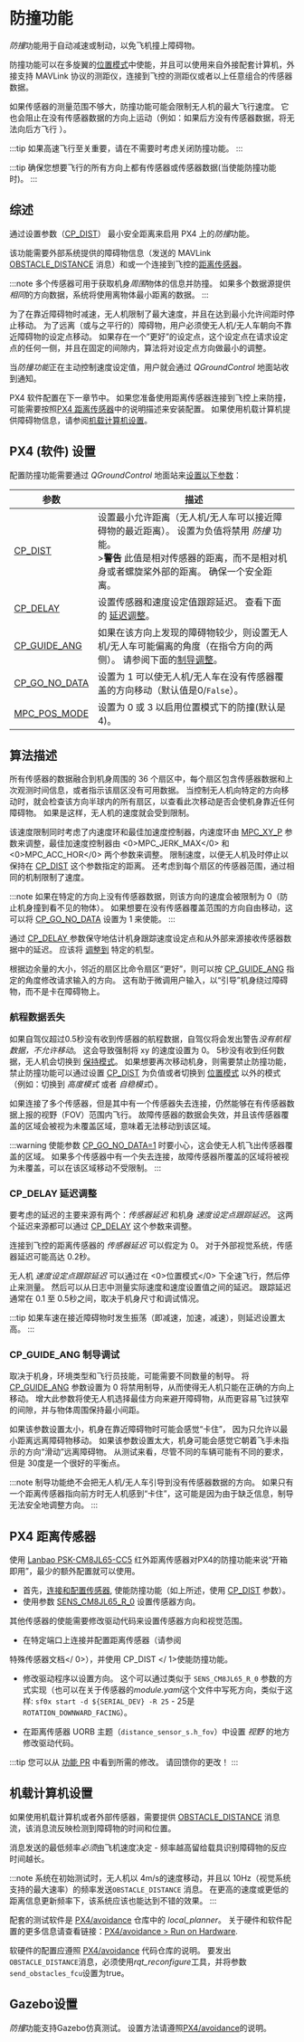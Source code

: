 # 防撞功能

*防撞*功能用于自动减速或制动，以免飞机撞上障碍物。

防撞功能可以在多旋翼的[位置模式](../flight_modes/position_mc.md)中使能，并且可以使用来自外接配套计算机，外接支持 MAVLink 协议的测距仪，连接到飞控的测距仪或者以上任意组合的传感器数据。

如果传感器的测量范围不够大，防撞功能可能会限制无人机的最大飞行速度。 它也会阻止在没有传感器数据的方向上运动（例如：如果后方没有传感器数据，将无法向后方飞行 ）。

:::tip
如果高速飞行至关重要，请在不需要时考虑关闭防撞功能。
:::

:::tip
确保您想要飞行的所有方向上都有传感器或传感器数据(当使能防撞功能时)。
:::

## 综述

通过设置参数（[CP_DIST](#CP_DIST)） 最小安全距离来启用 PX4 上的*防撞*功能。

该功能需要外部系统提供的障碍物信息（发送的 MAVLink [OBSTACLE_DISTANCE](https://mavlink.io/en/messages/common.html#OBSTACLE_DISTANCE) 消息）和或一个连接到飞控的[距离传感器](../sensor/rangefinders.md)。

:::note
多个传感器可用于获取机身*周围*物体的信息并防撞。 如果多个数据源提供*相同*的方向数据，系统将使用离物体最小距离的数据。
:::

为了在靠近障碍物时减速，无人机限制了最大速度，并且在达到最小允许间距时停止移动。 为了远离（或与之平行的）障碍物，用户必须使无人机/无人车朝向不靠近障碍物的设定点移动。 如果存在一个”更好”的设定点，这个设定点在请求设定点的任何一侧，并且在固定的间隙内，算法将对设定点方向做最小的调整。

当*防撞功能*正在主动控制速度设定值，用户就会通过 *QGroundControl* 地面站收到通知。

PX4 软件配置在下一章节中。 如果您准备使用距离传感器连接到飞控上来防撞，可能需要按照[PX4 距离传感器](#rangefinder)中的说明描述来安装配置。 如果使用机载计算机提供障碍物信息，请参阅[机载计算机设置](#companion)。


## PX4 (软件) 设置

配置防撞功能需要通过 *QGroundControl* 地面站来[设置以下参数](../advanced_config/parameters.md)：

| 参数                                                                                                         | 描述                                                                                                          |
| ---------------------------------------------------------------------------------------------------------- | ----------------------------------------------------------------------------------------------------------- |
| <span id="CP_DIST"></span>[CP_DIST](../advanced_config/parameter_reference.md#CP_DIST)                     | 设置最小允许距离（无人机/无人车可以接近障碍物的最近距离）。 设置为负值将禁用 *防撞* 功能。 <br>>**警告** 此值是相对传感器的距离，而不是相对机身或者螺旋桨外部的距离。 确保一个安全距离。 |
| <span id="CP_DELAY"></span>[CP_DELAY](../advanced_config/parameter_reference.md#CP_DELAY)                  | 设置传感器和速度设定值跟踪延迟。 查看下面的 [延迟调整](#delay_tuning)。                                                               |
| <span id="CP_GUIDE_ANG"></span>[CP_GUIDE_ANG](../advanced_config/parameter_reference.md#CP_GUIDE_ANG)    | 如果在该方向上发现的障碍物较少，则设置无人机/无人车可能偏离的角度（在指令方向的两侧）。 请参阅下面的[制导调整](#angle_change_tuning)。                            |
| <span id="CP_GO_NO_DATA"></span>[CP_GO_NO_DATA](../advanced_config/parameter_reference.md#CP_GO_NO_DATA) | 设置为 1 可以使无人机/无人车在没有传感器覆盖的方向移动（默认值是0/`False`）。                                                               |
| <span id="MPC_POS_MODE"></span>[MPC_POS_MODE](../advanced_config/parameter_reference.md#MPC_POS_MODE)    | 设置为 0 或 3 以启用位置模式下的防撞(默认是 4)。                                                                               |


<span id="algorithm"></span>
## 算法描述

所有传感器的数据融合到机身周围的 36 个扇区中，每个扇区包含传感器数据和上次观测时间信息，或者指示该扇区没有可用数据。 当控制无人机向特定的方向移动时，就会检查该方向半球内的所有扇区，以查看此次移动是否会使机身靠近任何障碍物。 如果是这样，无人机的速度就会受到限制。

该速度限制同时考虑了内速度环和最佳加速度控制器，内速度环由 [MPC_XY_P](../advanced_config/parameter_reference.md#MPC_XY_P) 参数来调整，最佳加速度控制器由 <0>MPC_JERK_MAX</0> 和 <0>MPC_ACC_HOR</0> 两个参数来调整。 限制速度，以便无人机及时停止以保持在 [CP_DIST](#CP_DIST) 这个参数指定的距离。 还考虑到每个扇区的传感器范围，通过相同的机制限制了速度。

:::note
如果在特定的方向上没有传感器数据，则该方向的速度会被限制为 0（防止机身撞到看不见的物体）。 如果想要在没有传感器覆盖范围的方向自由移动，这可以将 [CP_GO_NO_DATA](#CP_GO_NO_DATA) 设置为 1 来使能。
:::

通过 [ CP_DELAY ](#CP_DELAY) 参数保守地估计机身跟踪速度设定点和从外部来源接收传感器数据中的延迟。 应该将 [调整到](#delay_tuning) 特定的机型。

根据边余量的大小，邻近的扇区比命令扇区“更好”，则可以按 [CP_GUIDE_ANG](#CP_GUIDE_ANG) 指定的角度修改请求输入的方向。 这有助于微调用户输入，以“引导”机身绕过障碍物，而不是卡在障碍物上。


<span id="data_loss"></span>
### 航程数据丢失

如果自驾仪超过0.5秒没有收到传感器的航程数据，自驾仪将会发出警告*没有航程数据，不允许移动*。 这会导致强制将 xy 的速度设置为 0。 5秒没有收到任何数据，无人机会切换到 [保持模式](../flight_modes/hold.md)。 如果想要再次移动机身，则需要禁止防撞功能，禁止防撞功能可以通过设置 [CP_DIST](#CP_DIST) 为负值或者切换到 [位置模式](../flight_modes/position_mc.md) 以外的模式（例如：切换到 *高度模式* 或者 *自稳模式*）。

如果连接了多个传感器，但是其中有一个传感器失去连接，仍然能够在有传感器数据上报的视野（FOV）范围内飞行。 故障传感器的数据会失效，并且该传感器覆盖的区域会被视为未覆盖区域，意味着无法移动到该区域。

:::warning
使能参数 [CP_GO_NO_DATA=1](#CP_GO_NO_DATA) 时要小心，这会使无人机飞出传感器覆盖的区域。 如果多个传感器中有一个失去连接，故障传感器所覆盖的区域将被视为未覆盖，可以在该区域移动不受限制。
:::

<span id="delay_tuning"></span>
### CP_DELAY 延迟调整

要考虑的延迟的主要来源有两个：*传感器延迟* 和机身 *速度设定点跟踪延迟*。 这两个延迟来源都可以通过 [CP_DELAY](#CP_DELAY) 这个参数来调整。

连接到飞控的距离传感器的 *传感器延迟* 可以假定为 0。 对于外部视觉系统，传感器延迟可能高达 0.2秒。

无人机 *速度设定点跟踪延迟* 可以通过在 <0>位置模式</0> 下全速飞行，然后停止来测量。 然后可以从日志中测量实际速度和速度设置值之间的延迟。 跟踪延迟通常在 0.1 至 0.5秒之间，取决于机身尺寸和调试情况。

:::tip
如果车速在接近障碍物时发生振荡（即减速，加速，减速），则延迟设置太高。
:::

<span id="angle_change_tuning"></span>
### CP_GUIDE_ANG 制导调试

取决于机身，环境类型和飞行员技能，可能需要不同数量的制导。 将 [CP_GUIDE_ANG](#CP_GUIDE_ANG) 参数设置为 0 将禁用制导，从而使得无人机只能在正确的方向上移动。 增大此参数将使无人机选择最佳方向来避开障碍物，从而更容易飞过狭窄的间隙，并与物体周围保持最小间距。

如果该参数设置太小，机身在靠近障碍物时可能会感觉“卡住”， 因为只允许以最小距离远离障碍物移动。 如果该参数设置太大，机身可能会感觉它朝着飞手未指示的方向“滑动”远离障碍物。 从测试来看，尽管不同的车辆可能有不同的要求，但是 30度是一个很好的平衡点。

:::note
制导功能绝不会把无人机/无人车引导到没有传感器数据的方向。
如果只有一个距离传感器指向前方时无人机感到“卡住”，这可能是因为由于缺乏信息，制导无法安全地调整方向。
:::

<span id="rangefinder"></span>
## PX4 距离传感器

使用 [Lanbao PSK-CM8JL65-CC5](../sensor/cm8jl65_ir_distance_sensor.md) 红外距离传感器对PX4的防撞功能来说“开箱即用”，最少的额外配置就可以使用。
- 首先，[连接和配置传感器](../sensor/cm8jl65_ir_distance_sensor.md),  使能防撞功能（如上所述，使用 [CP_DIST](#CP_DIST) 参数）。
- 使用参数 [SENS_CM8JL65_R_0](../advanced_config/parameter_reference.md#SENS_CM8JL65_R_0) 设置传感器方向。


其他传感器的使能需要修改驱动代码来设置传感器方向和视觉范围。
- 在特定端口上连接并配置距离传感器（请参阅


特殊传感器文档</ 0>），并使用 CP_DIST </ 1>使能防撞功能。</li> 
  
  - 修改驱动程序以设置方向。 这个可以通过类似于 `SENS_CM8JL65_R_0` 参数的方式实现（也可以在关于传感器的*module.yaml*这个文件中写死方向，类似于这样:  `sf0x start -d ${SERIAL_DEV} -R 25` - 25是`ROTATION_DOWNWARD_FACING`）。

- 在距离传感器 UORB 主题（`distance_sensor_s.h_fov`）中设置 *视野* 的地方修改驱动代码。</ul> 

:::tip
您可以从 [功能 PR](https://github.com/PX4/PX4-Autopilot/pull/12179) 中看到所需的修改。 请回馈你的更改！
:::

<span id="companion"></span> 


## 机载计算机设置

如果使用机载计算机或者外部传感器，需要提供 [OBSTACLE_DISTANCE](https://mavlink.io/en/messages/common.html#OBSTACLE_DISTANCE) 消息流，该消息流反映检测到障碍物的时间和位置。

消息发送的最低频率*必须*由飞机速度决定 - 频率越高留给载具识别障碍物的反应时间越长。

:::note
系统在初始测试时，无人机以 4m/s的速度移动，并且以 10Hz（视觉系统支持的最大速率）的频率发送`OBSTACLE_DISTANCE` 消息。 在更高的速度或更低的距离信息更新频率下，该系统应该也能达到不错的效果。
:::

配套的测试软件是 [PX4/avoidance](https://github.com/PX4/PX4-Avoidance) 仓库中的 *local_planner*。 关于硬件和软件配置的更多信息请查看链接：[PX4/avoidance > Run on Hardware](https://github.com/PX4/PX4-Avoidance#run-on-hardware).
<!-- hardware platform used for testing not readily available, so have removed -->

软硬件的配置应遵照 [PX4/avoidance](https://github.com/PX4/PX4-Avoidance) 代码仓库的说明。 要发出 `OBSTACLE_DISTANCE`消息，必须使用*rqt_reconfigure*工具，并将参数`send_obstacles_fcu`设置为true。




## Gazebo设置

*防撞*功能支持Gazebo仿真测试。 设置方法请遵照[PX4/avoidance](https://github.com/PX4/PX4-Avoidance)的说明。

<!-- PR companion collision prevention (initial): https://github.com/PX4/PX4-Autopilot/pull/10785 -->
<!-- PR for FC sensor collision prevention: https://github.com/PX4/PX4-Autopilot/pull/12179 -->


